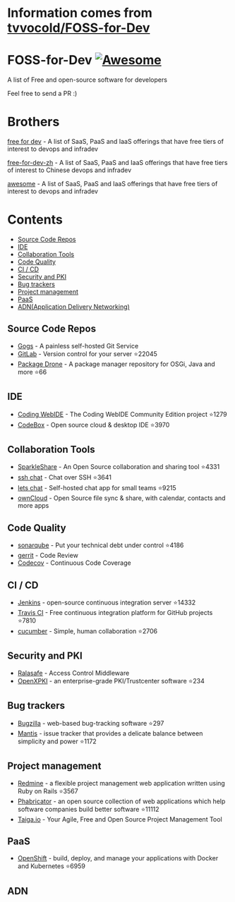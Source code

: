 # Information comes from [tvvocold/FOSS-for-Dev](https://github.com/tvvocold/FOSS-for-Dev)
# FOSS-for-Dev  [![Awesome](https://cdn.rawgit.com/sindresorhus/awesome/d7305f38d29fed78fa85652e3a63e154dd8e8829/media/badge.svg)](https://github.com/sindresorhus/awesome)
A list of Free and open-source software for developers

 
Feel free to send a PR :)
# Brothers
[free for dev](https://github.com/ripienaar/free-for-dev) - A list of SaaS, PaaS and IaaS offerings that have free tiers of interest to devops and infradev

[free-for-dev-zh](https://github.com/qinghuaiorg/free-for-dev-zh) - A list of SaaS, PaaS and IaaS offerings that have free tiers of interest to Chinese devops and infradev

[awesome](https://github.com/sindresorhus/awesome) - A list of SaaS, PaaS and IaaS offerings that have free tiers of interest to devops and infradev


# Contents
   * [Source Code Repos](#source-code-repos)
   * [IDE](#ide)
   * [Collaboration Tools](#collaboration-tools)
   * [Code Quality](#code-quality)
   * [CI / CD](#ci--cd)
   * [Security and PKI](#security-and-pki)
   * [Bug trackers](#bug-trackers)
   * [Project management](#project-management)
   * [PaaS](#paas)
   * [ADN(Application Delivery Networking)](#adn)


## Source Code Repos 

 * [Gogs](https://github.com/gogits/gogs)  - A painless self-hosted Git Service 
 * [GitLab](https://github.com/gitlabhq/gitlabhq) - Version control for your server :star:22045
 * [Package Drone](https://github.com/eclipse/packagedrone) - A package manager repository for OSGi, Java and more :star:66


## IDE 

 * [Coding WebIDE](https://github.com/Coding/WebIDE) - The Coding WebIDE Community Edition project :star:1279
 * [CodeBox](https://github.com/CodeboxIDE/codebox) - Open source cloud & desktop IDE :star:3970


## Collaboration Tools

 * [SparkleShare](https://github.com/hbons/SparkleShare) - An Open Source collaboration and sharing tool :star:4331
 * [ssh chat](https://github.com/shazow/ssh-chat) - Chat over SSH  :star:3641
 * [lets chat](https://github.com/sdelements/lets-chat) - Self-hosted chat app for small teams :star:9215
 * [ownCloud](https://owncloud.org) - Open Source file sync & share, with calendar, contacts and more apps

## Code Quality

 * [sonarqube](https://github.com/SonarSource/sonarqube) - Put your technical debt under control :star:4186
 * [gerrit](https://gerrit.googlesource.com/) - Code Review
 * [Codecov](https://codecov.io/) - Continuous Code Coverage


## CI / CD

 * [Jenkins](https://github.com/jenkinsci/jenkins) - open-source continuous integration server :star:14332
 * [Travis CI](https://github.com/travis-ci/travis-ci) - Free continuous integration platform for GitHub projects :star:7810
 * [cucumber](https://github.com/cucumber/cucumber) - Simple, human collaboration  :star:2706


## Security and PKI

 * [Ralasafe](http://sourceforge.net/projects/ralasafe/) - Access Control Middleware
 * [OpenXPKI](https://github.com/openxpki/openxpki) - an enterprise-grade PKI/Trustcenter software :star:234


## Bug trackers

* [Bugzilla](https://github.com/bugzilla/bugzilla) - web-based bug-tracking software :star:297
* [Mantis](https://github.com/mantisbt/mantisbt) - issue tracker that provides a delicate balance between simplicity and power :star:1172


## Project management
* [Redmine](https://github.com/redmine/redmine) - a flexible project management web application written using Ruby on Rails :star:3567
* [Phabricator](https://github.com/phacility/phabricator) - an open source collection of web applications which help software companies build better software :star:11112
* [Taiga.io](https://github.com/taigaio) - Your Agile, Free and Open Source Project Management Tool

## PaaS

 * [OpenShift](https://github.com/openshift/origin) - build, deploy, and manage your applications with Docker and Kubernetes :star:6959

## ADN 
  
 

